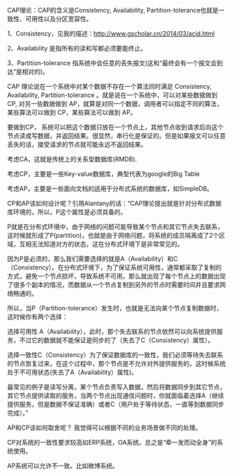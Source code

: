 CAP理论：CAP的含义是Consistency, Availability, Partition-tolerance也就是一致性、可用性以及分区宽容性。

1、Consistency，见我的描述：http://www.gscholar.cn/2014/03/acid.html

2、Availability 是指所有的读和写都必须要能终止。

3、Partition-tolerance 指系统中会任意的丢失报文(这和“最终会有一个报文会到达”是相对的)。

   CAP 理论说在一个系统中对某个数据不存在一个算法同时满足 Consistency, Availability, Partition-tolerance 。就是说在一个系统中，可以对某些数据做到 CP, 对另一些数据做到 AP，就算是对同一个数据，调用者可以指定不同的算法，某些算法可以做到 CP，某些算法可以做到 AP。

   要做到CP， 系统可以把这个数据只放在一个节点上，其他节点收到请求后向这个节点读或写数据，并返回结果。很显然，串行化是保证的。但是如果报文可以任意丢失的话，接受请求的节点就可能永远不返回结果。

   考虑CA，这就是传统上的关系型数据库(RMDB).

   考虑CP，主要是一些Key-value数据库，典型代表为google的Big Table

   考虑AP，主要是一些面向文档的适用于分布式系统的数据库，如SimpleDB。

   CP和AP该如何设计呢？引用Alantany的话：“CAP理论提出就是针对分布式数据库环境的，所以，P这个属性是必须具备的。
   
   P就是在分布式环境中，由于网络的问题可能导致某个节点和其它节点失去联系，这时候就形成了P(partition)，也就是由于网络问题，将系统的成员隔离成了2个区域，互相无法知道对方的状态，这在分布式环境下是非常常见的。
   
   因为P是必须的，那么我们需要选择的就是A（Availability）和C（Consistency）。在分布式环境下，为了保证系统可用性，通常都采取了复制的方式，避免一个节点损坏，导致系统不可用。那么就出现了每个节点上的数据出现了很多个副本的情况，而数据从一个节点复制到另外的节点时需要时间并且要求网络畅通的。
   
   所以，当P（Partition-tolerance）发生时，也就是无法向某个节点复制数据时，这时候你有两个选择：
   
   选择可用性 A（Availability），此时，那个失去联系的节点依然可以向系统提供服务，不过它的数据就不能保证是同步的了（失去了C（Consistency）属性）。
   
   选择一致性C（Consistency）为了保证数据库的一致性，我们必须等待失去联系的节点恢复过来，在这个过程中，那个节点是不允许对外提供服务的，这时候系统处于不可用状态(失去了A（Availability）属性)。
   
   最常见的例子是读写分离，某个节点负责写入数据，然后将数据同步到其它节点，其它节点提供读取的服务，当两个节点出现通信问题时，你就面临着选择A（继续提供服务，但是数据不保证准确）或者C（用户处于等待状态，一直等到数据同步完成）。”

AP和CP该如何取舍呢？ 我觉得可以根据不同的业务场景做不同的处理。

CP对系统的一致性要求较高如ERP系统，OA系统。总之是“牵一发而动全身”的系统使用。

AP系统可以允许不一致。比如微博系统。
